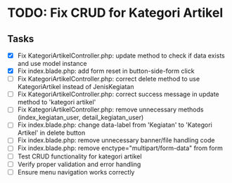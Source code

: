 # TODO: Fix CRUD for Kategori Artikel

## Tasks
- [x] Fix KategoriArtikelController.php: update method to check if data exists and use model instance
- [x] Fix index.blade.php: add form reset in button-side-form click
- [ ] Fix KategoriArtikelController.php: correct delete method to use KategoriArtikel instead of JenisKegiatan
- [ ] Fix KategoriArtikelController.php: correct success message in update method to 'kategori artikel'
- [ ] Fix KategoriArtikelController.php: remove unnecessary methods (index_kegiatan_user, detail_kegiatan_user)
- [ ] Fix index.blade.php: change data-label from 'Kegiatan' to 'Kategori Artikel' in delete button
- [ ] Fix index.blade.php: remove unnecessary banner/file handling code
- [ ] Fix index.blade.php: remove enctype="multipart/form-data" from form
- [ ] Test CRUD functionality for kategori artikel
- [ ] Verify proper validation and error handling
- [ ] Ensure menu navigation works correctly
